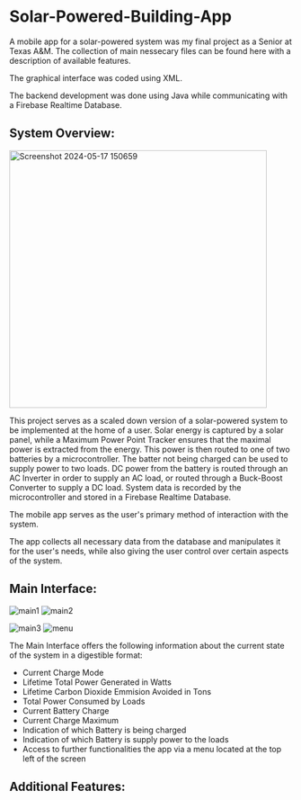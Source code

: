 # Solar-Powered-Building-App

A mobile app for a solar-powered system was my final project as a Senior at Texas A&M.
The collection of main nessecary files can be found here with a description of available features.

The graphical interface was coded using XML.

The backend development was done using Java while communicating with a Firebase Realtime Database.

<h2>System Overview:</h2>

<img width="458" alt="Screenshot 2024-05-17 150659" src="https://github.com/edkjr10/Solar-Powered-Building-App/assets/169074953/c4714393-e890-4522-b954-389c60892292">

This project serves as a scaled down version of a solar-powered system to be implemented at the home of a user. Solar energy is captured by a solar panel, while a Maximum Power Point Tracker ensures that the maximal power is extracted from the energy. This power is then routed to one of two batteries by a microcontroller. The batter not being charged can be used to supply power to two loads. DC power from the battery is routed through an AC Inverter in order to supply an AC load, or routed through a Buck-Boost Converter to supply a DC load. System data is recorded by the microcontroller and stored in a Firebase Realtime Database.

The mobile app serves as the user's primary method of interaction with the system. 

The app collects all necessary data from the database and manipulates it for the user's needs, while also giving the user control over certain aspects of the system.


<h2>Main Interface:</h2>


![main1](https://github.com/edkjr10/Solar-Powered-Building-App/assets/169074953/9498408a-9ac3-4ac5-b3e3-84d298f800a9)   ![main2](https://github.com/edkjr10/Solar-Powered-Building-App/assets/169074953/413b9cd7-19a0-4df0-ab8f-7aae407450cb)

![main3](https://github.com/edkjr10/Solar-Powered-Building-App/assets/169074953/52e40ad0-d102-430a-bb47-9f4478167554)   ![menu](https://github.com/edkjr10/Solar-Powered-Building-App/assets/169074953/0326209a-2eb0-46d0-bd96-f15dfe7f9c67)

The Main Interface offers the following information about the current state of the system in a digestible format:

- Current Charge Mode
- Lifetime Total Power Generated in Watts
- Lifetime Carbon Dioxide Emmision Avoided in Tons
- Total Power Consumed by Loads
- Current Battery Charge
- Current Charge Maximum
- Indication of which Battery is being charged
- Indication of which Battery is supply power to the loads
- Access to further functionalities the app via a menu located at the top left of the screen

<h2>Additional Features:</h2>

